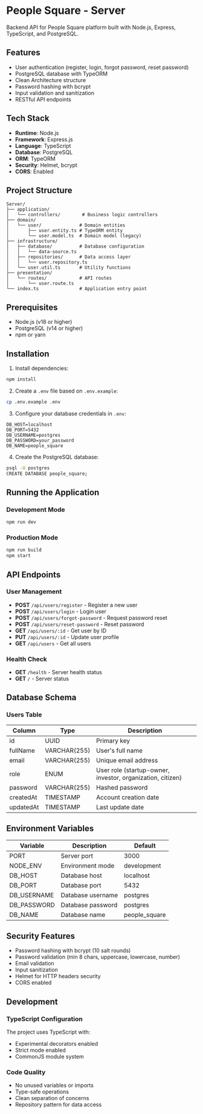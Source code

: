 # People Square - Server

Backend API for People Square platform built with Node.js, Express, TypeScript, and PostgreSQL.

## Features

- User authentication (register, login, forgot password, reset password)
- PostgreSQL database with TypeORM
- Clean Architecture structure
- Password hashing with bcrypt
- Input validation and sanitization
- RESTful API endpoints

## Tech Stack

- **Runtime**: Node.js
- **Framework**: Express.js
- **Language**: TypeScript
- **Database**: PostgreSQL
- **ORM**: TypeORM
- **Security**: Helmet, bcrypt
- **CORS**: Enabled

## Project Structure

```
Server/
├── application/
│   └── controllers/        # Business logic controllers
├── domain/
│   └── user/              # Domain entities
│       ├── user.entity.ts # TypeORM entity
│       └── user.model.ts  # Domain model (legacy)
├── infrastructure/
│   ├── database/          # Database configuration
│   │   └── data-source.ts
│   ├── repositories/      # Data access layer
│   │   └── user.repository.ts
│   └── user.util.ts       # Utility functions
├── presentation/
│   └── routes/            # API routes
│       └── user.route.ts
└── index.ts               # Application entry point
```

## Prerequisites

- Node.js (v18 or higher)
- PostgreSQL (v14 or higher)
- npm or yarn

## Installation

1. Install dependencies:
```bash
npm install
```

2. Create a `.env` file based on `.env.example`:
```bash
cp .env.example .env
```

3. Configure your database credentials in `.env`:
```env
DB_HOST=localhost
DB_PORT=5432
DB_USERNAME=postgres
DB_PASSWORD=your_password
DB_NAME=people_square
```

4. Create the PostgreSQL database:
```bash
psql -U postgres
CREATE DATABASE people_square;
```

## Running the Application

### Development Mode
```bash
npm run dev
```

### Production Mode
```bash
npm run build
npm start
```

## API Endpoints

### User Management

- **POST** `/api/users/register` - Register a new user
- **POST** `/api/users/login` - Login user
- **POST** `/api/users/forgot-password` - Request password reset
- **POST** `/api/users/reset-password` - Reset password
- **GET** `/api/users/:id` - Get user by ID
- **PUT** `/api/users/:id` - Update user profile
- **GET** `/api/users` - Get all users

### Health Check

- **GET** `/health` - Server health status
- **GET** `/` - Server status

## Database Schema

### Users Table

| Column     | Type                | Description                    |
|------------|---------------------|--------------------------------|
| id         | UUID                | Primary key                    |
| fullName   | VARCHAR(255)        | User's full name               |
| email      | VARCHAR(255)        | Unique email address           |
| role       | ENUM                | User role (startup-owner, investor, organization, citizen) |
| password   | VARCHAR(255)        | Hashed password                |
| createdAt  | TIMESTAMP           | Account creation date          |
| updatedAt  | TIMESTAMP           | Last update date               |

## Environment Variables

| Variable       | Description              | Default       |
|----------------|--------------------------|---------------|
| PORT           | Server port              | 3000          |
| NODE_ENV       | Environment mode         | development   |
| DB_HOST        | Database host            | localhost     |
| DB_PORT        | Database port            | 5432          |
| DB_USERNAME    | Database username        | postgres      |
| DB_PASSWORD    | Database password        | postgres      |
| DB_NAME        | Database name            | people_square |

## Security Features

- Password hashing with bcrypt (10 salt rounds)
- Password validation (min 8 chars, uppercase, lowercase, number)
- Email validation
- Input sanitization
- Helmet for HTTP headers security
- CORS enabled

## Development

### TypeScript Configuration

The project uses TypeScript with:
- Experimental decorators enabled
- Strict mode enabled
- CommonJS module system

### Code Quality

- No unused variables or imports
- Type-safe operations
- Clean separation of concerns
- Repository pattern for data access
